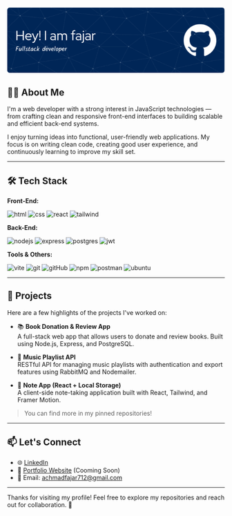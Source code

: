 ![Banner](./src/github-header-image.png)

## 👨‍💻 About Me

I'm a web developer with a strong interest in JavaScript technologies — from crafting clean and responsive front-end interfaces to building scalable and efficient back-end systems.

I enjoy turning ideas into functional, user-friendly web applications. My focus is on writing clean code, creating good user experience, and continuously learning to improve my skill set.

---

## 🛠️ Tech Stack

**Front-End:**

![html](https://img.shields.io/badge/HTML5-E34F26?style=for-the-badge&logo=html5&logoColor=white)
![css](https://img.shields.io/badge/CSS3-1572B6?style=for-the-badge&logo=css3&logoColor=white)
![react](https://img.shields.io/badge/React-20232A?style=for-the-badge&logo=react&logoColor=61DAFB)
![tailwind](https://img.shields.io/badge/Tailwind_CSS-38B2AC?style=for-the-badge&logo=tailwind-css&logoColor=white)


**Back-End:**

![nodejs](https://img.shields.io/badge/Node%20js-339933?style=for-the-badge&logo=nodedotjs&logoColor=white)
![express](https://img.shields.io/badge/Express%20js-000000?style=for-the-badge&logo=express&logoColor=white)
![postgres](https://img.shields.io/badge/PostgreSQL-316192?style=for-the-badge&logo=postgresql&logoColor=white)
![jwt](https://img.shields.io/badge/JWT-000000?style=for-the-badge&logo=JSON%20web%20tokens&logoColor=white)


**Tools & Others:**

![vite](https://img.shields.io/badge/Vite-B73BFE?style=for-the-badge&logo=vite&logoColor=FFD62E)
![git](https://img.shields.io/badge/GIT-E44C30?style=for-the-badge&logo=git&logoColor=white)
![gitHub](  https://img.shields.io/badge/GitHub-100000?style=for-the-badge&logo=github&logoColor=white)
![npm](https://img.shields.io/badge/npm-CB3837?style=for-the-badge&logo=npm&logoColor=white)
![postman](  https://img.shields.io/badge/Postman-FF6C37?style=for-the-badge&logo=Postman&logoColor=white)
![ubuntu](https://img.shields.io/badge/Ubuntu-E95420?style=for-the-badge&logo=ubuntu&logoColor=white)

---

## 📌 Projects

Here are a few highlights of the projects I've worked on:

- 📚 **Book Donation & Review App**  
  A full-stack web app that allows users to donate and review books. Built using Node.js, Express, and PostgreSQL.

- 🎵 **Music Playlist API**  
  RESTful API for managing music playlists with authentication and export features using RabbitMQ and Nodemailer.

- 📝 **Note App (React + Local Storage)**  
  A client-side note-taking application built with React, Tailwind, and Framer Motion.

> You can find more in my pinned repositories!

---

## 📫 Let's Connect

- 🌐 [LinkedIn](https://www.linkedin.com/in/achmad-fajar-28b00335a/)  
- 💼 [Portfolio Website](https://yourportfolio.com) (Cooming Soon)  
- 📧 Email: achmadfajar712@gmail.com

---

Thanks for visiting my profile! Feel free to explore my repositories and reach out for collaboration. 🚀
